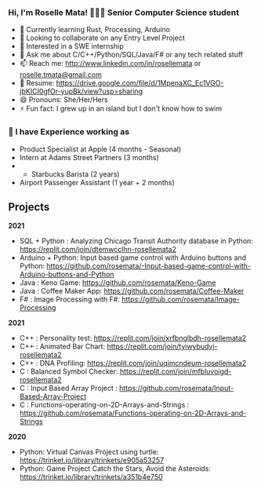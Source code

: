 ### Hi, I'm Roselle Mata! 👩🏻‍💻 Senior Computer Science student 

- 🌱 Currently learning Rust, Processing, Arduino 
- 👯 Looking to collaborate on any Entry Level Project
- 🤔 Interested in a SWE internship
- 💬 Ask me about C/C++/Python/SQL/Java/F# or any tech related stuff
- 📫 Reach me: http://www.linkedin.com/in/rosellemata or roselle.tmata@gmail.com
- 📝 Resume: https://drive.google.com/file/d/1MpenaXC_Ec1VGO-jbKICI0gfOr-yupBk/view?usp=sharing
- 😄 Pronouns: She/Her/Hers
- ⚡ Fun fact: I grew up in an island but I don't know how to swim

 ### 👋 I have Experience working as 
- Product Specialist at Apple (4 months - Seasonal)
- Intern at Adams Street Partners (3 months)
- - Starbucks Barista (2 years)
- Airport Passenger Assistant (1 year + 2 months)




## Projects

**2021**

- SQL + Python : Analyzing Chicago Transit Authority database in Python: https://replit.com/join/dtemwcclhn-rosellemata2
- Arduino + Python: Input based game control with Arduino buttons and Python: https://github.com/rosemata/-Input-based-game-control-with-Arduino-buttons-and-Python
- Java : Keno Game: https://github.com/rosemata/Keno-Game
- Java : Coffee Maker App: https://github.com/rosemata/Coffee-Maker
- F# : Image Processing with F#: https://github.com/rosemata/Image-Processing

**2021**

- C++ : Personality test: https://replit.com/join/xrfbnglbdh-rosellemata2
- C++ : Animated Bar Chart: https://replit.com/join/tyiwybudvj-rosellemata2
- C++ : DNA Profiling: https://replit.com/join/uqimcndeum-rosellemata2
- C : Balanced Symbol Checker: https://replit.com/join/mfbluvoigd-rosellemata2
- C : Input Based Array Project : https://github.com/rosemata/Input-Based-Array-Project
- C : Functions-operating-on-2D-Arrays-and-Strings : https://github.com/rosemata/Functions-operating-on-2D-Arrays-and-Strings

**2020**

- Python: Virtual Canvas Project using turtle: https://trinket.io/library/trinkets/e905a53257 
- Python: Game Project Catch the Stars, Avoid the Asteroids: https://trinket.io/library/trinkets/a351b4e750 


<!--
**rosemata/rosemata** is a ✨ _special_ ✨ repository because its `README.md` (this file) appears on your GitHub profile.

Here are some ideas to get you started:
I came to the U.S. when I was 15. I was raised by a single mother of four, and so I've been working and going to school since I was 16. I've been supporting myself through college and I aspire to help the world become a better place through technology. 


###

- 🔭 I’m currently working on ...
- 🌱 I’m currently learning ...
- 👯 I’m looking to collaborate on ...
- 🤔 I’m looking for help with ...
- 💬 Ask me about ...
- 📫 How to reach me: ...
- 😄 Pronouns: ...
- ⚡ Fun fact: ...

### Hi, I'm Roselle Mata! 👩🏻‍💻 Senior Computer Science student 

- 🌱 Currently learning F#, Rust, Processing, Arduino 
- 👯 Looking to collaborate on any Entry Level Project
- 🤔 Interested in a SWE internship
- 💬 Ask me about C/C++/Python/SQL/Java or any tech related stuff
- 📫 Reach me: http://www.linkedin.com/in/rosellemata or roselle.tmata@gmail.com
- 📝 Resume: https://drive.google.com/file/d/1MpenaXC_Ec1VGO-jbKICI0gfOr-yupBk/view?usp=sharing
- 😄 Pronouns: She/Her/Hers
- ⚡ Fun fact: I grew up in an island but I don't know how to swim

 ### 👋 I have Experience working as 
- Airport Passenger Assistant (1 year + 2 months)
- Starbucks Barista (2 years)
- Intern at Adams Street Partners (3 months)
- Product Specialist at Apple (4 months - Seasonal)


## Project Links 

**2021**

<!-- **Python** -->
<!-- 
- SQL + Python : Analyzing Chicago Transit Authority database in Python: https://replit.com/join/dtemwcclhn-rosellemata2
- Arduino + Python: Input based game control with Arduino buttons and Python:  -->
<!-- 
**2021**


- Virtual Canvas Project using turtle: https://trinket.io/library/trinkets/e905a53257 

- Game Project Catch the Stars, Avoid the Asteroids: https://trinket.io/library/trinkets/a351b4e750 
  
**C++**

- Personality test: https://replit.com/join/xrfbnglbdh-rosellemata2

- Animated Bar Chart: https://replit.com/join/tyiwybudvj-rosellemata2

    to run input "make build"

    input "make run"
  
- DNA Profiling: https://replit.com/join/uqimcndeum-rosellemata2
  

**C**

- Balanced Symbol Checker: https://replit.com/join/mfbluvoigd-rosellemata2
 
 
**SQL + Pthon**

- Analyzing Chicago Transit Authority database in Python: https://replit.com/join/dtemwcclhn-rosellemata2
 
 
**Java**

- Keno Game: https://github.com/rosemata/Keno-Game

- Coffee Maker: https://github.com/rosemata/Coffee-Maker

**F#**

-  -->

<!--
**rosemata/rosemata** is a ✨ _special_ ✨ repository because its `README.md` (this file) appears on your GitHub profile.

Here are some ideas to get you started:
I came to the U.S. when I was 15. I was raised by a single mother of four, and so I've been working and going to school since I was 16. I've been supporting myself through college and I aspire to help the world become a better place through technology. 


###

- 🔭 I’m currently working on ...
- 🌱 I’m currently learning ...
- 👯 I’m looking to collaborate on ...
- 🤔 I’m looking for help with ...
- 💬 Ask me about ...
- 📫 How to reach me: ...
- 😄 Pronouns: ...
- ⚡ Fun fact: ...
-->
